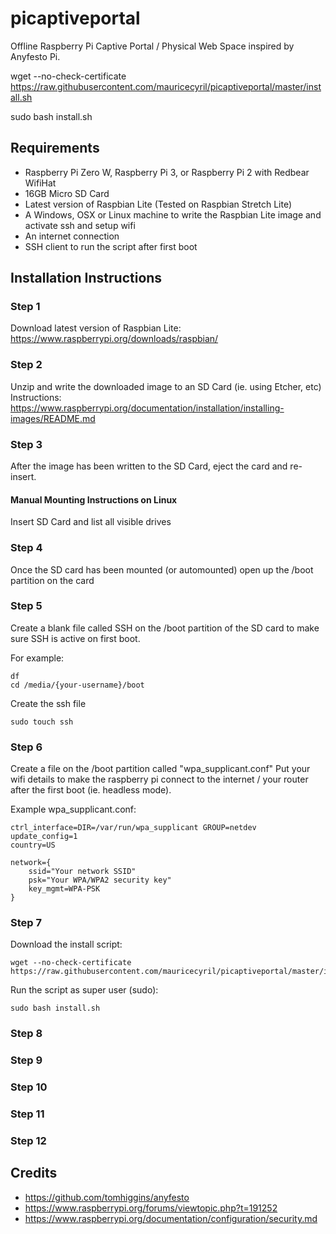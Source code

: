 # picaptiveportal
Offline Raspberry Pi Captive Portal / Physical Web Space inspired by Anyfesto Pi.

wget --no-check-certificate  https://raw.githubusercontent.com/mauricecyril/picaptiveportal/master/install.sh

sudo bash install.sh

## Requirements
* Raspberry Pi Zero W, Raspberry Pi 3, or Raspberry Pi 2 with Redbear WifiHat
* 16GB Micro SD Card
* Latest version of Raspbian Lite (Tested on Raspbian Stretch Lite)
* A Windows, OSX or Linux machine to write the Raspbian Lite image and activate ssh and setup wifi
* An internet connection
* SSH client to run the script after first boot


## Installation Instructions
### Step 1
Download latest version of Raspbian Lite:
https://www.raspberrypi.org/downloads/raspbian/

### Step 2
Unzip and write the downloaded image to an SD Card (ie. using Etcher, etc)
Instructions: https://www.raspberrypi.org/documentation/installation/installing-images/README.md

### Step 3
After the image has been written to the SD Card, eject the card and re-insert.

#### Manual Mounting Instructions on Linux
Insert SD Card and list all visible drives

### Step 4
Once the SD card has been mounted (or automounted) open up the /boot partition on the card

### Step 5
Create a blank file called SSH on the /boot partition of the SD card to make sure SSH is active on first boot.

For example:
```shell
df
cd /media/{your-username}/boot
```
Create the ssh file 
```shell
sudo touch ssh
```
### Step 6
Create a file on the /boot partition called "wpa_supplicant.conf"
Put your wifi details to make the raspberry pi connect to the internet / your router after the first boot (ie. headless mode).

Example wpa_supplicant.conf:
```
ctrl_interface=DIR=/var/run/wpa_supplicant GROUP=netdev
update_config=1
country=US

network={
	ssid="Your network SSID"
	psk="Your WPA/WPA2 security key"
	key_mgmt=WPA-PSK
}
```

### Step 7

Download the install script:
```shell
wget --no-check-certificate  https://raw.githubusercontent.com/mauricecyril/picaptiveportal/master/install.sh
```
Run the script as super user (sudo):
```shell
sudo bash install.sh
```
### Step 8
### Step 9
### Step 10
### Step 11
### Step 12

## Credits
* https://github.com/tomhiggins/anyfesto
* https://www.raspberrypi.org/forums/viewtopic.php?t=191252
* https://www.raspberrypi.org/documentation/configuration/security.md
